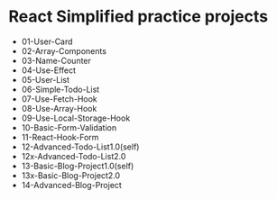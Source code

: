 # React Simplified practice projects

+ 01-User-Card
+ 02-Array-Components
+ 03-Name-Counter
+ 04-Use-Effect
+ 05-User-List
+ 06-Simple-Todo-List
+ 07-Use-Fetch-Hook
+ 08-Use-Array-Hook
+ 09-Use-Local-Storage-Hook
+ 10-Basic-Form-Validation
+ 11-React-Hook-Form
+ 12-Advanced-Todo-List1.0(self)
+ 12x-Advanced-Todo-List2.0
+ 13-Basic-Blog-Project1.0(self)
+ 13x-Basic-Blog-Project2.0
+ 14-Advanced-Blog-Project